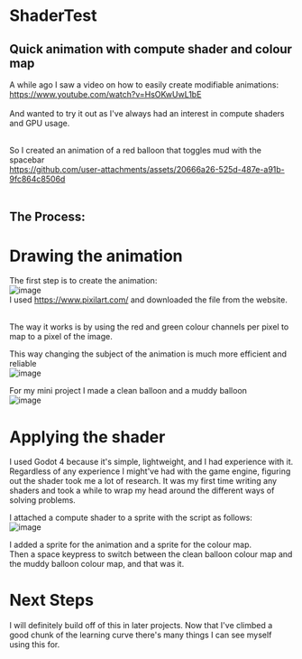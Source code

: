 # ShaderTest <br />

## Quick animation with compute shader and colour map <br />

A while ago I saw a video on how to easily create modifiable animations:<br />
https://www.youtube.com/watch?v=HsOKwUwL1bE <br /><br />
And wanted to try it out as I've always had an interest in compute shaders and GPU usage.<br /><br />

So I created an animation of a red balloon that toggles mud with the spacebar<br />
https://github.com/user-attachments/assets/20666a26-525d-487e-a91b-9fc864c8506d<br /><br />

## The Process: <br />
# Drawing the animation <br />
The first step is to create the animation: <br />
![image](https://github.com/user-attachments/assets/24bc60e3-65d4-4734-875f-5df0c3a23e75)  <br />
I used https://www.pixilart.com/ and downloaded the file from the website. <br />

<br />
The way it works is by using the red and green colour channels per pixel to map to a pixel of the image. <br />

This way changing the subject of the animation is much more efficient and reliable <br />
![image](https://github.com/user-attachments/assets/254fc1fb-7dea-4056-8ab3-abc18be5a379) <br />

For my mini project I made a clean balloon and a muddy balloon <br />
![image](https://github.com/user-attachments/assets/17184da8-179e-4140-8b19-d0cb60b93e62) <br />


# Applying the shader <br />
I used Godot 4 because it's simple, lightweight, and I had experience with it. <br />
Regardless of any experience I might've had with the game engine, figuring out the shader took me a lot of research. It was my first time writing any shaders and took a while to wrap my head around the different ways of solving problems. <br />

I attached a compute shader to a sprite with the script as follows: <br />
![image](https://github.com/user-attachments/assets/c3059843-9f17-4e26-8f96-97e35c8566c8) <br />

I added a sprite for the animation and a sprite for the colour map. <br />
Then a space keypress to switch between the clean balloon colour map and the muddy balloon colour map, and that was it. <br />

# Next Steps <br />
I will definitely build off of this in later projects. Now that I've climbed a good chunk of the learning curve there's many things I can see myself using this for. <br />








